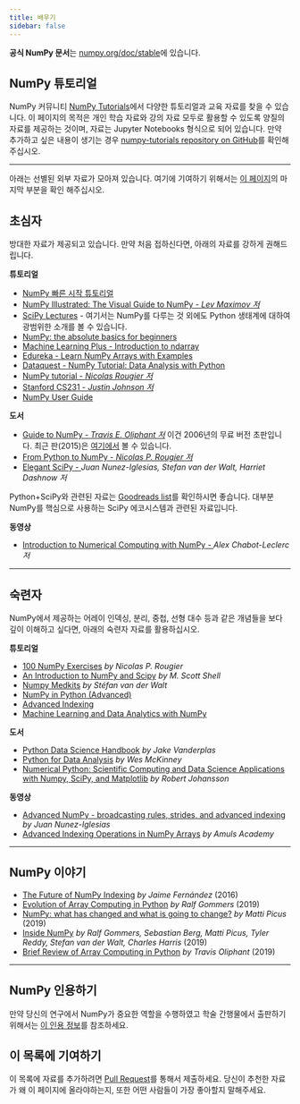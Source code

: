 ```yaml
---
title: 배우기
sidebar: false
---
```


**공식 NumPy 문서**는 [numpy.org/doc/stable](https://numpy.org/doc/stable)에 있습니다.

## NumPy 튜토리얼

NumPy 커뮤니티 [NumPy Tutorials](https://numpy.org/numpy-tutorials)에서 다양한 튜토리얼과 교육 자료를 찾을 수 있습니다. 이 페이지의 목적은 개인 학습 자료와 강의 자료 모두로 활용할 수 있도록 양질의 자료를 제공하는 것이며, 자료는 Jupyter Notebooks 형식으로 되어 있습니다. 만약 추가하고 싶은 내용이 생기는 경우 [numpy-tutorials repository on GitHub](https://github.com/numpy/numpy-tutorials)를 확인해 주십시오.

***

아래는 선별된 외부 자료가 모아져 있습니다. 여기에 기여하기 위해서는 [이 페이지](#add-to-this-list)의 마지막 부분을 확인 해주십시오.

## 초심자

방대한 자료가 제공되고 있습니다. 만약 처음 접하신다면, 아래의 자료를 강하게 권해드립니다.

<i class="fas fa-chalkboard"></i> **튜토리얼**

* [NumPy 빠른 시작 튜토리얼](https://numpy.org/devdocs/user/quickstart.html)
* [NumPy Illustrated: The Visual Guide to NumPy - *Lev Maximov 저*](https://betterprogramming.pub/3b1d4976de1d?sk=57b908a77aa44075a49293fa1631dd9b)
* [SciPy Lectures](https://scipy-lectures.org/) - 여기서는 NumPy를 다루는 것 외에도 Python 생태계에 대하여 광범위한 소개를 볼 수 있습니다.
* [NumPy: the absolute basics for beginners](https://numpy.org/devdocs/user/absolute_beginners.html)
* [Machine Learning Plus - Introduction to ndarray](https://www.machinelearningplus.com/python/numpy-tutorial-part1-array-python-examples/)
* [Edureka - Learn NumPy Arrays with Examples ](https://www.edureka.co/blog/python-numpy-tutorial/)
* [Dataquest - NumPy Tutorial: Data Analysis with Python](https://www.dataquest.io/blog/numpy-tutorial-python/)
* [NumPy tutorial - *Nicolas Rougier 저*](https://github.com/rougier/numpy-tutorial)
* [Stanford CS231 - *Justin Johnson 저*](http://cs231n.github.io/python-numpy-tutorial/)
* [NumPy User Guide](https://numpy.org/devdocs)

<i class="fas fa-book"></i> **도서**

* [Guide to NumPy - *Travis E. Oliphant 저*](http://web.mit.edu/dvp/Public/numpybook.pdf) 이건 2006년의 무료 버전 초판입니다. 최근 판(2015)은 [여기에서](https://www.barnesandnoble.com/w/guide-to-numpy-travis-e-oliphant-phd/1122853007) 볼 수 있습니다.
* [From Python to NumPy - *Nicolas P. Rougier 저*](https://www.labri.fr/perso/nrougier/from-python-to-numpy/)
* [Elegant SciPy - ](https://www.amazon.com/Elegant-SciPy-Art-Scientific-Python/dp/1491922877) *Juan Nunez-Iglesias, Stefan van der Walt, Harriet Dashnow 저*

Python+SciPy와 관련된 자료는 [Goodreads list](https://www.goodreads.com/shelf/show/python-scipy)를 확인하시면 좋습니다. 대부분 NumPy를 핵심으로 사용하는 SciPy 에코시스템과 관련된 자료입니다.

<i class="far fa-file-video"></i> **동영상**

* [Introduction to Numerical Computing with NumPy - ](http://youtu.be/ZB7BZMhfPgk) *Alex Chabot-Leclerc 저*

***

## 숙련자

NumPy에서 제공하는 어레이 인덱싱, 분리, 중첩, 선형 대수 등과 같은 개념들을 보다 깊이 이해하고 싶다면, 아래의 숙련자 자료를 활용하십시오.

<i class="fas fa-chalkboard"></i> **튜토리얼**

* [100 NumPy Exercises](http://www.labri.fr/perso/nrougier/teaching/numpy.100/index.html) *by Nicolas P. Rougier*
* [An Introduction to NumPy and Scipy](https://engineering.ucsb.edu/~shell/che210d/numpy.pdf) *by M. Scott Shell*
* [Numpy Medkits](http://mentat.za.net/numpy/numpy_advanced_slides/) *by Stéfan van der Walt*
* [NumPy in Python (Advanced)](https://www.geeksforgeeks.org/numpy-python-set-2-advanced/)
* [Advanced Indexing](https://www.tutorialspoint.com/numpy/numpy_advanced_indexing.htm)
* [Machine Learning and Data Analytics with NumPy](https://www.machinelearningplus.com/python/numpy-tutorial-python-part2/)

<i class="fas fa-book"></i> **도서**

* [Python Data Science Handbook](https://www.amazon.com/Python-Data-Science-Handbook-Essential/dp/1491912057) *by Jake Vanderplas*
* [Python for Data Analysis](https://www.amazon.com/Python-Data-Analysis-Wrangling-IPython/dp/1491957662) *by Wes McKinney*
* [Numerical Python: Scientific Computing and Data Science Applications with Numpy, SciPy, and Matplotlib](https://www.amazon.com/Numerical-Python-Scientific-Applications-Matplotlib/dp/1484242459) *by Robert Johansson*

<i class="far fa-file-video"></i> **동영상**

* [Advanced NumPy - broadcasting rules, strides, and advanced indexing](https://www.youtube.com/watch?v=cYugp9IN1-Q) *by Juan Nunez-Iglesias*
* [Advanced Indexing Operations in NumPy Arrays](https://www.youtube.com/watch?v=2WTDrSkQBng) *by Amuls Academy*

***

## NumPy 이야기

* [The Future of NumPy Indexing](https://www.youtube.com/watch?v=o0EacbIbf58) *by Jaime Fernández* (2016)
* [Evolution of Array Computing in Python](https://www.youtube.com/watch?v=HVLPJnvInzM&t=10s) *by Ralf Gommers* (2019)
* [NumPy: what has changed and what is going to change?](https://www.youtube.com/watch?v=YFLVQFjRmPY) *by Matti Picus* (2019)
* [Inside NumPy](https://www.youtube.com/watch?v=dBTJD_FDVjU) *by Ralf Gommers, Sebastian Berg, Matti Picus, Tyler Reddy, Stefan van der Walt, Charles Harris* (2019)
* [Brief Review of Array Computing in Python](https://www.youtube.com/watch?v=f176j2g2eNc) *by Travis Oliphant* (2019)

***

## NumPy 인용하기

만약 당신의 연구에서 NumPy가 중요한 역할을 수행하였고 학술 간행물에서 출판하기 위해서는 [이 인용 정보](/citing-numpy)를 참조하세요.

## 이 목록에 기여하기

<a name="add-to-this-list"></a>
이 목록에 자료를 추가하려면 [Pull Request](https://github.com/numpy/numpy.org/blob/master/content/en/learn.md)를 통해서 제출하세요. 당신이 추천한 자료가 왜 이 페이지에 올라야하는지, 또한 어떤 사람들이 가장 좋아할지 말해주세요.
